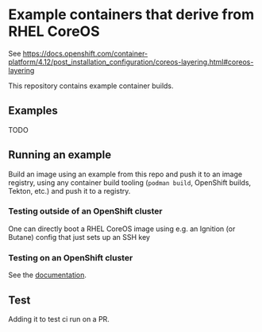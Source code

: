 # Example containers that derive from RHEL CoreOS

See https://docs.openshift.com/container-platform/4.12/post_installation_configuration/coreos-layering.html#coreos-layering

This repository contains example container builds.

## Examples

TODO

## Running an example

Build an image using an example from this repo and push it to an image registry,
using any container build tooling (`podman build`, OpenShift builds, Tekton, etc.)
and push it to a registry.

### Testing outside of an OpenShift cluster

One can directly boot a RHEL CoreOS image using e.g. an Ignition (or Butane) config
that just sets up an SSH key

### Testing on an OpenShift cluster

See the [documentation](https://docs.openshift.com/container-platform/4.12/post_installation_configuration/coreos-layering.html#coreos-layering).

## Test
Adding it to test ci run on a PR.